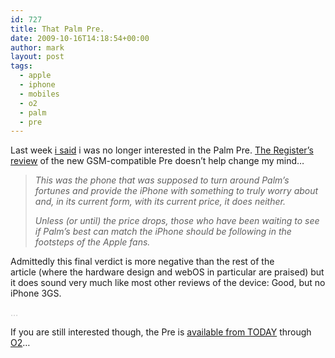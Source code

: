 ```yaml
---
id: 727
title: That Palm Pre.
date: 2009-10-16T14:18:54+00:00
author: mark
layout: post
tags:
  - apple
  - iphone
  - mobiles
  - o2
  - palm
  - pre
---
```

Last week [i said](http://www.sallonoroff.co.uk/blog/2009/10/decisions-decisions/) i was no longer interested in the Palm Pre. [The Register&#8217;s review](http://www.reghardware.co.uk/2009/10/16/review_phone_palm_pre) of the new GSM-compatible Pre doesn&#8217;t help change my mind&#8230;

> _This was the phone that was supposed to turn around Palm’s fortunes and provide the iPhone with something to truly worry about and, in its current form, with its current price, it does neither._
> 
> _Unless (or until) the price drops, those who have been waiting to see if Palm’s best can match the iPhone should be following in the footsteps of the Apple fans._

Admittedly this final verdict is more negative than the rest of the article (where the hardware design and webOS in particular are praised) but it does sound very much like most other reviews of the device: Good, but no iPhone 3GS.

<span style="color: #c0c0c0;">&#8230;</span>

If you are still interested though, the Pre is [available from TODAY](http://www.reghardware.co.uk/2009/10/16/pre_launch_day/) through [O2](http://www.o2.co.uk/palmpre)&#8230;